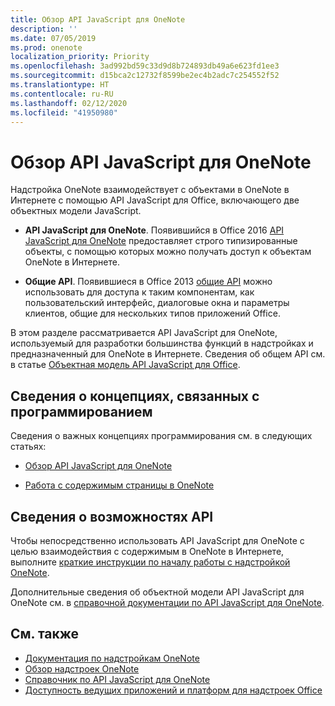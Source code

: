 ```yaml
---
title: Обзор API JavaScript для OneNote
description: ''
ms.date: 07/05/2019
ms.prod: onenote
localization_priority: Priority
ms.openlocfilehash: 3ad992bd59c33d9d8b724893db49a6e623fd1ee3
ms.sourcegitcommit: d15bca2c12732f8599be2ec4b2adc7c254552f52
ms.translationtype: HT
ms.contentlocale: ru-RU
ms.lasthandoff: 02/12/2020
ms.locfileid: "41950980"
---
```

# <a name="onenote-javascript-api-overview"></a>Обзор API JavaScript для OneNote

Надстройка OneNote взаимодействует с объектами в OneNote в Интернете с помощью API JavaScript для Office, включающего две объектных модели JavaScript.

* **API JavaScript для OneNote**. Появившийся в Office 2016 [API JavaScript для OneNote](/javascript/api/onenote) предоставляет строго типизированные объекты, с помощью которых можно получать доступ к объектам OneNote в Интернете. 

* **Общие API**. Появившиеся в Office 2013 [общие API](/javascript/api/office) можно использовать для доступа к таким компонентам, как пользовательский интерфейс, диалоговые окна и параметры клиентов, общие для нескольких типов приложений Office.

В этом разделе рассматривается API JavaScript для OneNote, используемый для разработки большинства функций в надстройках и предназначенный для OneNote в Интернете. Сведения об общем API см. в статье [Объектная модель API JavaScript для Office](../../develop/office-javascript-api-object-model.md). 

## <a name="learn-programming-concepts"></a>Сведения о концепциях, связанных с программированием

Сведения о важных концепциях программирования см. в следующих статьях:

- [Обзор API JavaScript для OneNote](../../onenote/onenote-add-ins-programming-overview.md)

- [Работа с содержимым страницы в OneNote](../../onenote/onenote-add-ins-page-content.md)

## <a name="learn-about-api-capabilities"></a>Сведения о возможностях API

Чтобы непосредственно использовать API JavaScript для OneNote с целью взаимодействия с содержимым в OneNote в Интернете, выполните [краткие инструкции по началу работы с надстройкой OneNote](../../quickstarts/onenote-quickstart.md). 

Дополнительные сведения об объектной модели API JavaScript для OneNote см. в [справочной документации по API JavaScript для OneNote](/javascript/api/onenote).

## <a name="see-also"></a>См. также

- [Документация по надстройкам OneNote](../../onenote/index.md)
- [Обзор надстроек OneNote](../../onenote/onenote-add-ins-programming-overview.md)
- [Справочник по API JavaScript для OneNote](/javascript/api/onenote)
- [Доступность ведущих приложений и платформ для надстроек Office](../../overview/office-add-in-availability.md)

